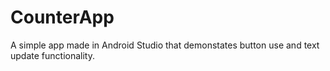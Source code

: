 # CounterApp
A simple app made in Android Studio that demonstates button use and text update functionality. 
